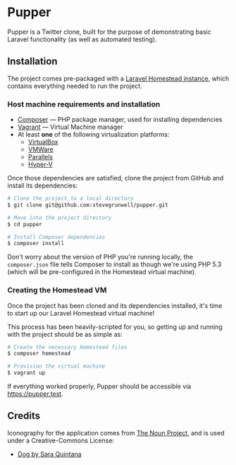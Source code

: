 # Pupper

Pupper is a Twitter clone, built for the purpose of demonstrating basic Laravel functionality (as well as automated testing).

## Installation

The project comes pre-packaged with a [Laravel Homestead instance](https://laravel.com/docs/master/homestead), which contains everything needed to run the project.

### Host machine requirements and installation

* [Composer](https://getcomposer.org/download/) — PHP package manager, used for installing dependencies
* [Vagrant](https://www.vagrantup.com/downloads.html) — Virtual Machine manager
* At least **one** of the following virtualization platforms:
    - [VirtualBox](https://www.virtualbox.org/wiki/Downloads)
    - [VMWare](https://www.vmware.com/)
    - [Parallels](https://www.parallels.com/products/desktop/)
    - [Hyper-V](https://docs.microsoft.com/en-us/virtualization/hyper-v-on-windows/quick-start/enable-hyper-v)

Once those dependencies are satisfied, clone the project from GitHub and install its dependencies:

```sh
# Clone the project to a local directory
$ git clone git@github.com:stevegrunwell/pupper.git

# Move into the project directory
$ cd pupper

# Install Composer dependencies
$ composer install
```

Don't worry about the version of PHP you're running locally, the `composer.json` file tells Composer to install as though we're using PHP 5.3 (which will be pre-configured in the Homestead virtual machine).

### Creating the Homestead VM

Once the project has been cloned and its dependencies installed, it's time to start up our Laravel Homestead virtual machine!

This process has been heavily-scripted for you, so getting up and running with the project should be as simple as:

```sh
# Create the necessary Homestead files
$ composer homestead

# Provision the virtual machine
$ vagrant up
```

If everything worked properly, Pupper should be accessible via <https://pupper.test>.

## Credits

Iconography for the application comes from [The Noun Project](https://thenounproject.com/), and is used under a Creative-Commons License:

* [Dog by Sara Quintana](https://thenounproject.com/term/dog/62011)

